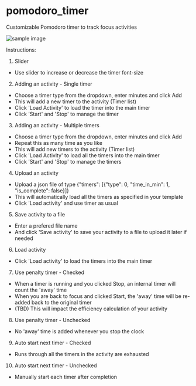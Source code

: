 # pomodoro_timer
Customizable Pomodoro timer to track focus activities

![sample image](https://i.ibb.co/hCC368T/pomodoro_timer-2022-01-27-19-40-06-1.png)

Instructions:
1. Slider
- Use slider to increase or decrease the timer font-size

2. Adding an activity - Single timer
- Choose a timer type from the dropdown, enter minutes and click Add
- This will add a new timer to the activity (Timer list)
- Click 'Load Activity' to load the timer into the main timer
- Click 'Start' and 'Stop' to manage the timer

3. Adding an activity - Multiple timers
- Choose a timer type from the dropdown, enter minutes and click Add
- Repeat this as many time as you like
- This will add new timers to the activity (Timer list)
- Click 'Load Activity' to load all the timers into the main timer
- Click 'Start' and 'Stop' to manage the timers

4. Upload an activity
- Upload a json file of type {"timers": [{"type": 0, "time_in_min": 1, "is_complete": false}]}
- This will automatically load all the timers as specified in your template
- Click 'Load activity' and use timer as usual

5. Save activity to a file
- Enter a prefered file name 
- And click 'Save activity' to save your activity to a file to upload it later if needed

6. Load activity
- Click 'Load activity' to load the timers into the main timer

7. Use penalty timer - Checked 
- When a timer is running and you clicked Stop, an internal timer will count the 'away' time
- When you are back to focus and clicked Start, the 'away' time will be re-added back to the original timer
- (TBD) This will impact the efficiency calculation of your activity

8. Use penalty timer - Unchecked
- No 'away' time is added whenever you stop the clock

9. Auto start next timer - Checked
- Runs through all the timers in the activity are exhausted

10. Auto start next timer - Unchecked 
- Manually start each timer after completion
